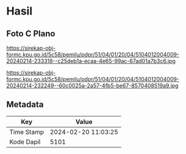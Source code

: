 # Hasil

## Foto C Plano

https://sirekap-obj-formc.kpu.go.id/5c58/pemilu/pdpr/51/04/01/20/04/5104012004009-20240214-233318--c25deb1a-ecaa-4e65-99ac-67ad01a7b3c6.jpg

https://sirekap-obj-formc.kpu.go.id/5c58/pemilu/pdpr/51/04/01/20/04/5104012004009-20240214-232249--60c0025a-2a57-4fb5-be67-8570408519a9.jpg


## Metadata

| Key        | Value               |
| ---------- | ------------------- |
| Time Stamp | 2024-02-20 11:03:25 |
| Kode Dapil | 5101                |



